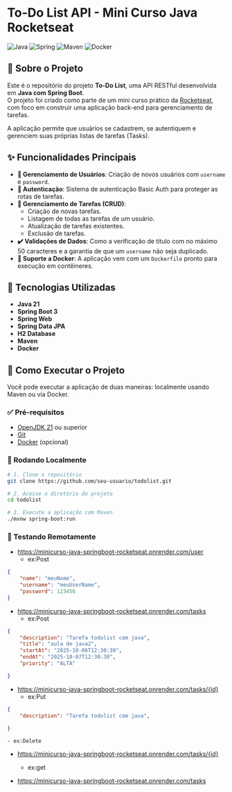 # To-Do List API - Mini Curso Java Rocketseat

![Java](https://img.shields.io/badge/java-%23ED8B00.svg?style=for-the-badge&logo=openjdk&logoColor=white)
![Spring](https://img.shields.io/badge/spring-%236DB33F.svg?style=for-the-badge&logo=spring&logoColor=white)
![Maven](https://img.shields.io/badge/Apache%20Maven-C71A36?style=for-the-badge&logo=Apache%20Maven&logoColor=white)
![Docker](https://img.shields.io/badge/docker-%230db7ed.svg?style=for-the-badge&logo=docker&logoColor=white)

## 📖 Sobre o Projeto

Este é o repositório do projeto **To-Do List**, uma API RESTful desenvolvida em **Java com Spring Boot**.  
O projeto foi criado como parte de um mini curso prático da [Rocketseat](https://www.rocketseat.com.br/), com foco em construir uma aplicação back-end para gerenciamento de tarefas.

A aplicação permite que usuários se cadastrem, se autentiquem e gerenciem suas próprias listas de tarefas (Tasks).

## ✨ Funcionalidades Principais

- **👤 Gerenciamento de Usuários**: Criação de novos usuários com `username` e `password`.
- **🔐 Autenticação**: Sistema de autenticação Basic Auth para proteger as rotas de tarefas.
- **📝 Gerenciamento de Tarefas (CRUD)**:
  - Criação de novas tarefas.
  - Listagem de todas as tarefas de um usuário.
  - Atualização de tarefas existentes.
  - Exclusão de tarefas.
- **✔️ Validações de Dados**: Como a verificação de título com no máximo 50 caracteres e a garantia de que um `username` não seja duplicado.
- **🐳 Suporte a Docker**: A aplicação vem com um `Dockerfile` pronto para execução em contêineres.

## 🚀 Tecnologias Utilizadas

- **Java 21**
- **Spring Boot 3**
- **Spring Web**
- **Spring Data JPA**
- **H2 Database**
- **Maven**
- **Docker**

## 🏁 Como Executar o Projeto

Você pode executar a aplicação de duas maneiras: localmente usando Maven ou via Docker.

### ✅ Pré-requisitos

- [OpenJDK 21](https://openjdk.org/) ou superior
- [Git](https://git-scm.com/)
- [Docker](https://www.docker.com/products/docker-desktop/) (opcional)

### 🔧 Rodando Localmente

```bash
# 1. Clone o repositório
git clone https://github.com/seu-usuario/todolist.git

# 2. Acesse o diretório do projeto
cd todolist

# 3. Execute a aplicação com Maven
./mvnw spring-boot:run  
``` 

### 🔧 Testando Remotamente



- https://minicurso-java-springboot-rocketseat.onrender.com/user  
    - ex:Post

```json
{
    "name": "meuNome",
    "username": "meuUserName",
    "password": 123456
}
```
- https://minicurso-java-springboot-rocketseat.onrender.com/tasks
    - ex:Post

```json
{   
    "description": "Tarefa todolist com java",
    "title": "aula de java2",
    "startAt": "2025-10-06T12:30:30",
    "endAt": "2025-10-07T12:30:30",
    "priority": "ALTA"    

}
```

- https://minicurso-java-springboot-rocketseat.onrender.com/tasks/{id}
    - ex:Put

```json
{   
    "description": "Tarefa todolist com java",
   
}
```

    - ex:Delete 
- https://minicurso-java-springboot-rocketseat.onrender.com/tasks/{id}
   
    
    - ex:get
- https://minicurso-java-springboot-rocketseat.onrender.com/tasks

